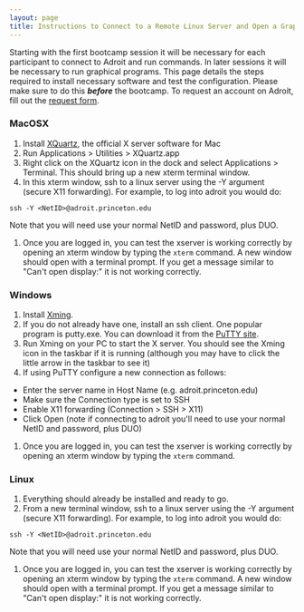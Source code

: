 ```yaml
---
layout: page
title: Instructions to Connect to a Remote Linux Server and Open a Graphical Program
---
```


Starting with the first bootcamp session it will be necessary for each participant to connect to Adroit and run commands.  In later sessions it will be necessary to run graphical programs.  This page details the steps required to install necessary software and test the configuration.  Please make sure to do this ***before*** the bootcamp.  To request an account on Adroit, fill out the [request form](https://forms.rc.princeton.edu/registration/?q=adroit).

### MacOSX ###
1. Install [XQuartz](http://xquartz.macosforge.org/), the official X server software for Mac
1. Run Applications > Utilities > XQuartz.app
1. Right click on the XQuartz icon in the dock and select Applications > Terminal.  This should bring up a new xterm terminal window.
1. In this xterm window, ssh to a linux server using the -Y argument (secure X11 forwarding).  For example, to log into adroit you would do:  
```
ssh -Y <NetID>@adroit.princeton.edu
```
Note that you will need use your normal NetID and password, plus DUO.
1. Once you are logged in, you can test the xserver is working correctly by opening an xterm window by typing the `xterm` command. A new window should open with a terminal prompt.  If you get a message similar to "Can't open display:" it is not working correctly.

### Windows ###

1. Install [Xming](https://sourceforge.net/projects/xming/).
1. If you do not already have one, install an ssh client. One popular program is putty.exe.  You can download it from the [PuTTY site](http://www.chiark.greenend.org.uk/~sgtatham/putty/).
1. Run Xming on your PC to start the X server.  You should see the Xming icon in the taskbar if it is running (although you may have to click the little arrow in the taskbar to see it)
1. If using PuTTY configure a new connection as follows:
- Enter the server name in Host Name (e.g. adroit.princeton.edu)
- Make sure the Connection type is set to SSH
- Enable X11 forwarding (Connection > SSH > X11)
- Click Open (note if connecting to adroit you'll need to use your normal NetID and password, plus DUO)
1. Once you are logged in, you can test the xserver is working correctly by opening an xterm window by typing the `xterm` command.

### Linux ###

1. Everything should already be installed and ready to go.
1. From a new terminal window, ssh to a linux server using the -Y argument (secure X11 forwarding).  For example, to log into adroit you would do:  
```
ssh -Y <NetID>@adroit.princeton.edu
```
Note that you will need use your normal NetID and password, plus DUO.
1. Once you are logged in, you can test the xserver is working correctly by opening an xterm window by typing the `xterm` command. A new window should open with a terminal prompt.  If you get a message similar to "Can't open display:" it is not working correctly.

